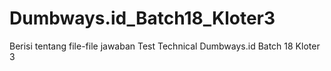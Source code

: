 # Dumbways.id_Batch18_Kloter3
Berisi tentang file-file jawaban Test Technical Dumbways.id Batch 18 Kloter 3
